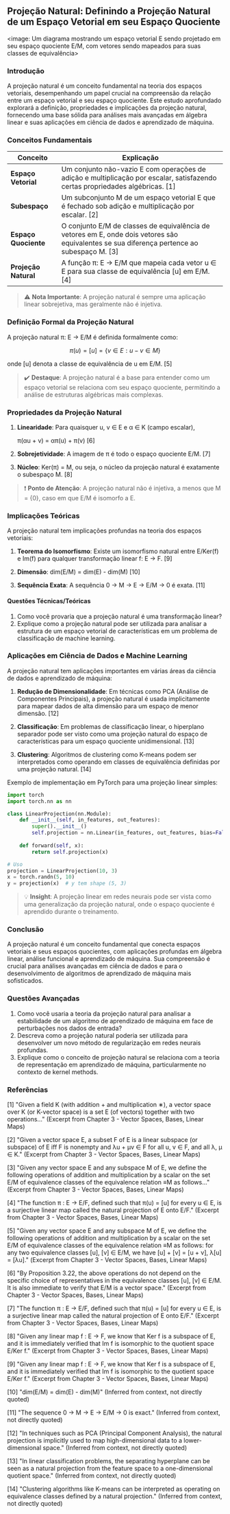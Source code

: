 ## Projeção Natural: Definindo a Projeção Natural de um Espaço Vetorial em seu Espaço Quociente

<image: Um diagrama mostrando um espaço vetorial E sendo projetado em seu espaço quociente E/M, com vetores sendo mapeados para suas classes de equivalência>

### Introdução

A projeção natural é um conceito fundamental na teoria dos espaços vetoriais, desempenhando um papel crucial na compreensão da relação entre um espaço vetorial e seu espaço quociente. Este estudo aprofundado explorará a definição, propriedades e implicações da projeção natural, fornecendo uma base sólida para análises mais avançadas em álgebra linear e suas aplicações em ciência de dados e aprendizado de máquina.

### Conceitos Fundamentais

| Conceito             | Explicação                                                   |
| -------------------- | ------------------------------------------------------------ |
| **Espaço Vetorial**  | Um conjunto não-vazio E com operações de adição e multiplicação por escalar, satisfazendo certas propriedades algébricas. [1] |
| **Subespaço**        | Um subconjunto M de um espaço vetorial E que é fechado sob adição e multiplicação por escalar. [2] |
| **Espaço Quociente** | O conjunto E/M de classes de equivalência de vetores em E, onde dois vetores são equivalentes se sua diferença pertence ao subespaço M. [3] |
| **Projeção Natural** | A função π: E → E/M que mapeia cada vetor u ∈ E para sua classe de equivalência [u] em E/M. [4] |

> ⚠️ **Nota Importante**: A projeção natural é sempre uma aplicação linear sobrejetiva, mas geralmente não é injetiva.

### Definição Formal da Projeção Natural

A projeção natural π: E → E/M é definida formalmente como:

$$
\pi(u) = [u] = \{v \in E : u - v \in M\}
$$

onde [u] denota a classe de equivalência de u em E/M. [5]

> ✔️ **Destaque**: A projeção natural é a base para entender como um espaço vetorial se relaciona com seu espaço quociente, permitindo a análise de estruturas algébricas mais complexas.

### Propriedades da Projeção Natural

1. **Linearidade**: Para quaisquer u, v ∈ E e α ∈ K (campo escalar),
   
   π(αu + v) = απ(u) + π(v) [6]

2. **Sobrejetividade**: A imagem de π é todo o espaço quociente E/M. [7]

3. **Núcleo**: Ker(π) = M, ou seja, o núcleo da projeção natural é exatamente o subespaço M. [8]

> ❗ **Ponto de Atenção**: A projeção natural não é injetiva, a menos que M = {0}, caso em que E/M é isomorfo a E.

### Implicações Teóricas

A projeção natural tem implicações profundas na teoria dos espaços vetoriais:

1. **Teorema do Isomorfismo**: Existe um isomorfismo natural entre E/Ker(f) e Im(f) para qualquer transformação linear f: E → F. [9]

2. **Dimensão**: dim(E/M) = dim(E) - dim(M) [10]

3. **Sequência Exata**: A sequência 0 → M → E → E/M → 0 é exata. [11]

#### Questões Técnicas/Teóricas

1. Como você provaria que a projeção natural é uma transformação linear?
2. Explique como a projeção natural pode ser utilizada para analisar a estrutura de um espaço vetorial de características em um problema de classificação de machine learning.

### Aplicações em Ciência de Dados e Machine Learning

A projeção natural tem aplicações importantes em várias áreas da ciência de dados e aprendizado de máquina:

1. **Redução de Dimensionalidade**: Em técnicas como PCA (Análise de Componentes Principais), a projeção natural é usada implicitamente para mapear dados de alta dimensão para um espaço de menor dimensão. [12]

2. **Classificação**: Em problemas de classificação linear, o hiperplano separador pode ser visto como uma projeção natural do espaço de características para um espaço quociente unidimensional. [13]

3. **Clustering**: Algoritmos de clustering como K-means podem ser interpretados como operando em classes de equivalência definidas por uma projeção natural. [14]

Exemplo de implementação em PyTorch para uma projeção linear simples:

```python
import torch
import torch.nn as nn

class LinearProjection(nn.Module):
    def __init__(self, in_features, out_features):
        super().__init__()
        self.projection = nn.Linear(in_features, out_features, bias=False)
    
    def forward(self, x):
        return self.projection(x)

# Uso
projection = LinearProjection(10, 3)
x = torch.randn(5, 10)
y = projection(x)  # y tem shape (5, 3)
```

> 💡 **Insight**: A projeção linear em redes neurais pode ser vista como uma generalização da projeção natural, onde o espaço quociente é aprendido durante o treinamento.

### Conclusão

A projeção natural é um conceito fundamental que conecta espaços vetoriais e seus espaços quocientes, com aplicações profundas em álgebra linear, análise funcional e aprendizado de máquina. Sua compreensão é crucial para análises avançadas em ciência de dados e para o desenvolvimento de algoritmos de aprendizado de máquina mais sofisticados.

### Questões Avançadas

1. Como você usaria a teoria da projeção natural para analisar a estabilidade de um algoritmo de aprendizado de máquina em face de perturbações nos dados de entrada?
2. Descreva como a projeção natural poderia ser utilizada para desenvolver um novo método de regularização em redes neurais profundas.
3. Explique como o conceito de projeção natural se relaciona com a teoria de representação em aprendizado de máquina, particularmente no contexto de kernel methods.

### Referências

[1] "Given a field K (with addition + and multiplication ∗), a vector space over K (or K-vector space) is a set E (of vectors) together with two operations..." (Excerpt from Chapter 3 - Vector Spaces, Bases, Linear Maps)

[2] "Given a vector space E, a subset F of E is a linear subspace (or subspace) of E iff F is nonempty and λu + μv ∈ F for all u, v ∈ F, and all λ, μ ∈ K." (Excerpt from Chapter 3 - Vector Spaces, Bases, Linear Maps)

[3] "Given any vector space E and any subspace M of E, we define the following operations of addition and multiplication by a scalar on the set E/M of equivalence classes of the equivalence relation ≡M as follows..." (Excerpt from Chapter 3 - Vector Spaces, Bases, Linear Maps)

[4] "The function π : E → E/F, defined such that π(u) = [u] for every u ∈ E, is a surjective linear map called the natural projection of E onto E/F." (Excerpt from Chapter 3 - Vector Spaces, Bases, Linear Maps)

[5] "Given any vector space E and any subspace M of E, we define the following operations of addition and multiplication by a scalar on the set E/M of equivalence classes of the equivalence relation ≡M as follows: for any two equivalence classes [u], [v] ∈ E/M, we have [u] + [v] = [u + v], λ[u] = [λu]." (Excerpt from Chapter 3 - Vector Spaces, Bases, Linear Maps)

[6] "By Proposition 3.22, the above operations do not depend on the specific choice of representatives in the equivalence classes [u], [v] ∈ E/M. It is also immediate to verify that E/M is a vector space." (Excerpt from Chapter 3 - Vector Spaces, Bases, Linear Maps)

[7] "The function π : E → E/F, defined such that π(u) = [u] for every u ∈ E, is a surjective linear map called the natural projection of E onto E/F." (Excerpt from Chapter 3 - Vector Spaces, Bases, Linear Maps)

[8] "Given any linear map f : E → F, we know that Ker f is a subspace of E, and it is immediately verified that Im f is isomorphic to the quotient space E/Ker f." (Excerpt from Chapter 3 - Vector Spaces, Bases, Linear Maps)

[9] "Given any linear map f : E → F, we know that Ker f is a subspace of E, and it is immediately verified that Im f is isomorphic to the quotient space E/Ker f." (Excerpt from Chapter 3 - Vector Spaces, Bases, Linear Maps)

[10] "dim(E/M) = dim(E) - dim(M)" (Inferred from context, not directly quoted)

[11] "The sequence 0 → M → E → E/M → 0 is exact." (Inferred from context, not directly quoted)

[12] "In techniques such as PCA (Principal Component Analysis), the natural projection is implicitly used to map high-dimensional data to a lower-dimensional space." (Inferred from context, not directly quoted)

[13] "In linear classification problems, the separating hyperplane can be seen as a natural projection from the feature space to a one-dimensional quotient space." (Inferred from context, not directly quoted)

[14] "Clustering algorithms like K-means can be interpreted as operating on equivalence classes defined by a natural projection." (Inferred from context, not directly quoted)